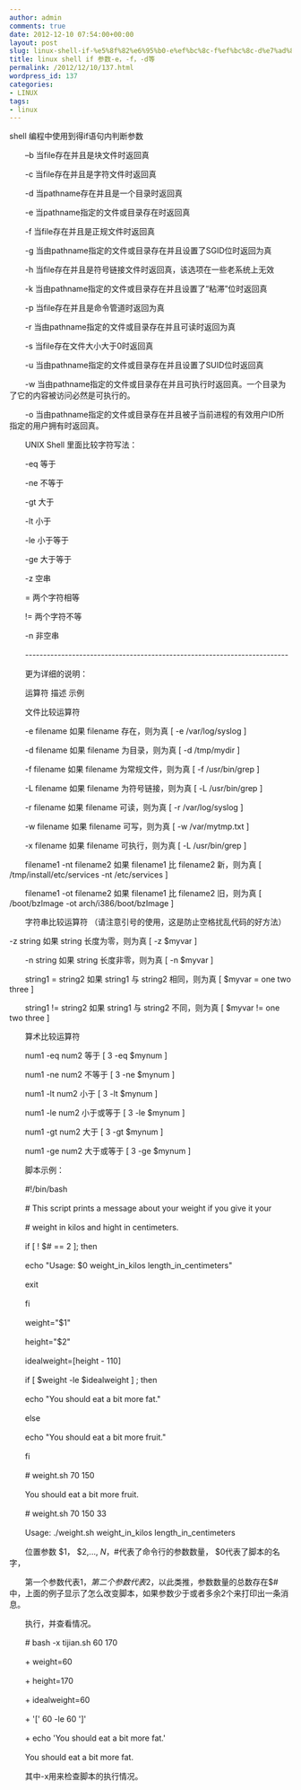 ```yaml
---
author: admin
comments: true
date: 2012-12-10 07:54:00+00:00
layout: post
slug: linux-shell-if-%e5%8f%82%e6%95%b0-e%ef%bc%8c-f%ef%bc%8c-d%e7%ad%89
title: linux shell if 参数-e，-f，-d等
permalink: /2012/12/10/137.html
wordpress_id: 137
categories:
- LINUX
tags:
- linux
---
```





shell 编程中使用到得if语句内判断参数




　　–b 当file存在并且是块文件时返回真




　　-c 当file存在并且是字符文件时返回真




　　-d 当pathname存在并且是一个目录时返回真




　　-e 当pathname指定的文件或目录存在时返回真




　　-f 当file存在并且是正规文件时返回真




　　-g 当由pathname指定的文件或目录存在并且设置了SGID位时返回为真




　　-h 当file存在并且是符号链接文件时返回真，该选项在一些老系统上无效




　　-k 当由pathname指定的文件或目录存在并且设置了“粘滞”位时返回真




　　-p 当file存在并且是命令管道时返回为真




　　-r 当由pathname指定的文件或目录存在并且可读时返回为真




　　-s 当file存在文件大小大于0时返回真




　　-u 当由pathname指定的文件或目录存在并且设置了SUID位时返回真




　　-w 当由pathname指定的文件或目录存在并且可执行时返回真。一个目录为了它的内容被访问必然是可执行的。




　　-o 当由pathname指定的文件或目录存在并且被子当前进程的有效用户ID所指定的用户拥有时返回真。




　　UNIX Shell 里面比较字符写法：




　　-eq 等于




　　-ne 不等于




　　-gt 大于




　　-lt 小于




　　-le 小于等于




　　-ge 大于等于




　　-z 空串




　　= 两个字符相等




　　!= 两个字符不等




　　-n 非空串




　　-------------------------------------------------------------------------




　　更为详细的说明：




　　运算符 描述 示例




　　文件比较运算符




　　-e filename 如果 filename 存在，则为真 [ -e /var/log/syslog ]




　　-d filename 如果 filename 为目录，则为真 [ -d /tmp/mydir ]




　　-f filename 如果 filename 为常规文件，则为真 [ -f /usr/bin/grep ]




　　-L filename 如果 filename 为符号链接，则为真 [ -L /usr/bin/grep ]




　　-r filename 如果 filename 可读，则为真 [ -r /var/log/syslog ]




　　-w filename 如果 filename 可写，则为真 [ -w /var/mytmp.txt ]




　　-x filename 如果 filename 可执行，则为真 [ -L /usr/bin/grep ]




　　filename1 -nt filename2 如果 filename1 比 filename2 新，则为真 [ /tmp/install/etc/services -nt /etc/services ]




　　filename1 -ot filename2 如果 filename1 比 filename2 旧，则为真 [ /boot/bzImage -ot arch/i386/boot/bzImage ]




　　字符串比较运算符 （请注意引号的使用，这是防止空格扰乱代码的好方法）




-z string 如果 string 长度为零，则为真 [ -z $myvar ]




　　-n string 如果 string 长度非零，则为真 [ -n $myvar ]




　　string1 = string2 如果 string1 与 string2 相同，则为真 [ $myvar = one two three ]




　　string1 != string2 如果 string1 与 string2 不同，则为真 [ $myvar != one two three ]




　　算术比较运算符




　　num1 -eq num2 等于 [ 3 -eq $mynum ]




　　num1 -ne num2 不等于 [ 3 -ne $mynum ]




　　num1 -lt num2 小于 [ 3 -lt $mynum ]




　　num1 -le num2 小于或等于 [ 3 -le $mynum ]




　　num1 -gt num2 大于 [ 3 -gt $mynum ]




　　num1 -ge num2 大于或等于 [ 3 -ge $mynum ]




　　脚本示例：




　　#!/bin/bash




　　# This script prints a message about your weight if you give it your




　　# weight in kilos and hight in centimeters.




　　if [ ! $# == 2 ]; then




　　echo "Usage: $0 weight_in_kilos length_in_centimeters"




　　exit




　　fi




　　weight="$1"




　　height="$2"




　　idealweight=$[$height - 110]




　　if [ $weight -le $idealweight ] ; then




　　echo "You should eat a bit more fat."




　　else




　　echo "You should eat a bit more fruit."




　　fi




　　# weight.sh 70 150




　　You should eat a bit more fruit.




　　# weight.sh 70 150 33




　　Usage: ./weight.sh weight_in_kilos length_in_centimeters




　　位置参数 $1， $2,..., $N，$#代表了命令行的参数数量， $0代表了脚本的名字，




　　第一个参数代表$1，第二个参数代表$2，以此类推，参数数量的总数存在$#中，上面的例子显示了怎么改变脚本，如果参数少于或者多余2个来打印出一条消息。




　　执行，并查看情况。




　　# bash -x tijian.sh 60 170




　　+ weight=60




　　+ height=170




　　+ idealweight=60




　　+ '[' 60 -le 60 ']'




　　+ echo 'You should eat a bit more fat.'




　　You should eat a bit more fat.




　　其中-x用来检查脚本的执行情况。



